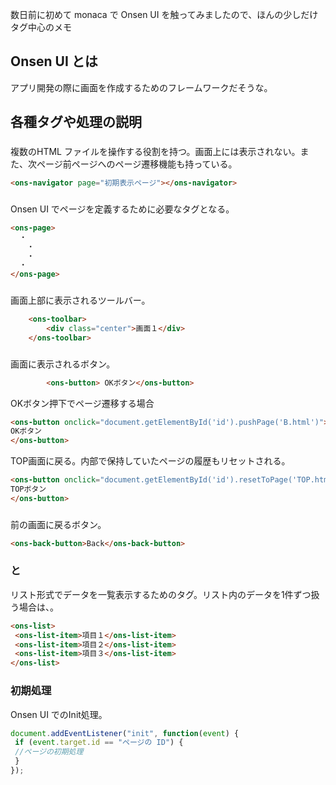 数日前に初めて monaca で Onsen UI を触ってみましたので、ほんの少しだけタグ中心のメモ

## Onsen UI とは
アプリ開発の際に画面を作成するためのフレームワークだそうな。

## 各種タグや処理の説明
### <ons-navigator>
複数のHTML ファイルを操作する役割を持つ。画面上には表示されない。また、次ページ前ページへのページ遷移機能も持っている。

```html
<ons-navigator page="初期表示ページ"></ons-navigator>
```

### <ons-page>
Onsen UI でページを定義するために必要なタグとなる。
```html
<ons-page>
  ・
  　・
  　・
  ・
</ons-page>
```

### <ons-toolbar>
画面上部に表示されるツールバー。
```html
    <ons-toolbar>
        <div class="center">画面１</div>
    </ons-toolbar>
```

### <ons-button>
画面に表示されるボタン。
```html
        <ons-button> OKボタン</ons-button>
```

OKボタン押下でページ遷移する場合
```html
<ons-button onclick="document.getElementById('id').pushPage('B.html')">
OKボタン
</ons-button>
```

TOP画面に戻る。内部で保持していたページの履歴もリセットされる。
```html
<ons-button onclick="document.getElementById('id').resetToPage('TOP.html')">
TOPボタン
</ons-button>
```

### <ons-back-button>
前の画面に戻るボタン。
```html
<ons-back-button>Back</ons-back-button>
```


### <ons-list>と<ons-listi-tem>
リスト形式でデータを一覧表示するためのタグ。リスト内のデータを1件ずつ扱う場合は、<ons-listitem>。

```html
<ons-list>
 <ons-list-item>項目１</ons-list-item>
 <ons-list-item>項目２</ons-list-item>
 <ons-list-item>項目３</ons-list-item>
</ons-list>
```

### 初期処理
Onsen UI でのInit処理。
```javascript
document.addEventListener("init", function(event) {
 if (event.target.id == "ページの ID") {
 //ページの初期処理
 }
});
```


